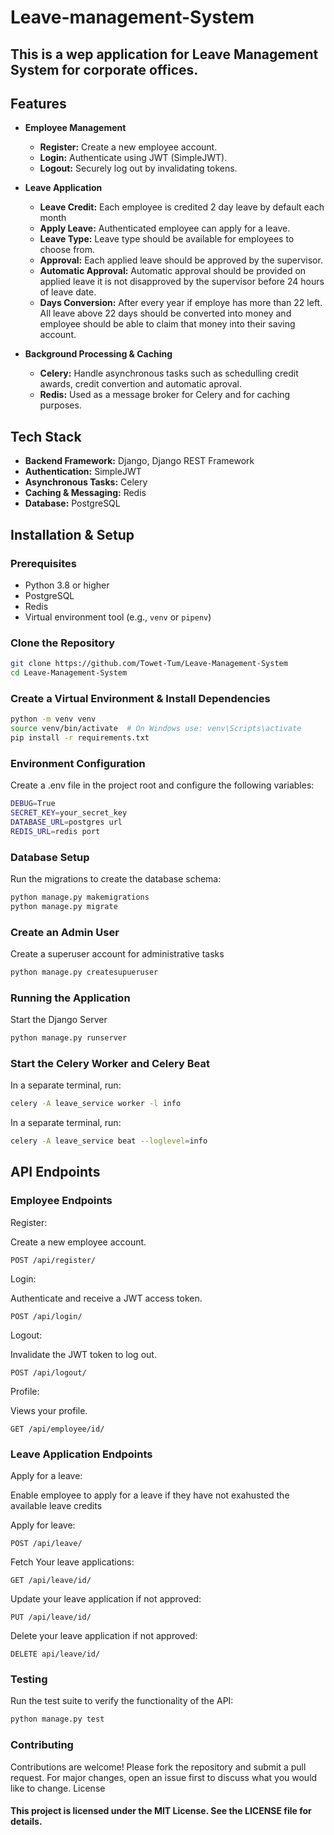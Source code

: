 # Leave-management-System
## This is a wep application for Leave Management System for corporate offices.
## Features


- **Employee Management**
  - **Register:** Create a new employee account.
  - **Login:** Authenticate using JWT (SimpleJWT).
  - **Logout:** Securely log out by invalidating tokens.

- **Leave Application**
  - **Leave Credit:** Each employee is credited 2 day leave by default each month
  - **Apply Leave:** Authenticated employee can apply for a leave.
  - **Leave Type:** Leave type should be available for employees to choose from.
  - **Approval:** Each applied leave should be approved by the supervisor.
  - **Automatic Approval:** Automatic approval should be provided on applied leave it is not disapproved by the supervisor before 24 hours of leave date.
  - **Days Conversion:** After every year if employe has more than 22 left. All leave above 22 days should  be converted into money and employee should be able to claim that money into
    their saving account.
   



- **Background Processing & Caching**
  - **Celery:** Handle asynchronous tasks such as schedulling credit awards, credit convertion and automatic aproval.
  - **Redis:** Used as a message broker for Celery and for caching purposes.

## Tech Stack

- **Backend Framework:** Django, Django REST Framework
- **Authentication:** SimpleJWT
- **Asynchronous Tasks:** Celery
- **Caching & Messaging:** Redis
- **Database:** PostgreSQL 

## Installation & Setup

### Prerequisites

- Python 3.8 or higher
- PostgreSQL
- Redis
- Virtual environment tool (e.g., `venv` or `pipenv`)

### Clone the Repository

```bash
git clone https://github.com/Towet-Tum/Leave-Management-System
cd Leave-Management-System
```

### Create a Virtual Environment & Install Dependencies
```bash
python -m venv venv
source venv/bin/activate  # On Windows use: venv\Scripts\activate
pip install -r requirements.txt
```


### Environment Configuration

Create a .env file in the project root and configure the following variables:
```bash 
DEBUG=True
SECRET_KEY=your_secret_key
DATABASE_URL=postgres url
REDIS_URL=redis port
```

### Database Setup

Run the migrations to create the database schema:
```bash 
python manage.py makemigrations
python manage.py migrate
```

### Create an Admin User

Create a superuser account for administrative tasks 
```bash 
python manage.py createsupueruser
```

### Running the Application
Start the Django Server
```bash 
python manage.py runserver
``` 

### Start the Celery Worker and Celery Beat

In a separate terminal, run:
```bash
celery -A leave_service worker -l info
```
In a separate terminal, run:
```bash 
celery -A leave_service beat --loglevel=info
```

## API Endpoints
### Employee Endpoints

Register:

Create a new employee account.

    POST /api/register/



Login:

Authenticate and receive a JWT access token.

    POST /api/login/



Logout:

Invalidate the JWT token to log out.

    POST /api/logout/

Profile:

Views your profile.

    GET /api/employee/id/


### Leave Application Endpoints


Apply for a leave:

Enable employee to apply for a leave if they have not exahusted the available leave credits

Apply for leave:

    POST /api/leave/

Fetch Your leave applications:

    GET /api/leave/id/

Update your leave application if not approved:

    PUT /api/leave/id/

Delete your leave application if not approved:

    DELETE api/leave/id/


### Testing

Run the test suite to verify the functionality of the API:
```bash
python manage.py test
```

### Contributing

Contributions are welcome! Please fork the repository and submit a pull request. For major changes, open an issue first to discuss what you would like to change.
License

#### This project is licensed under the MIT License. See the LICENSE file for details.